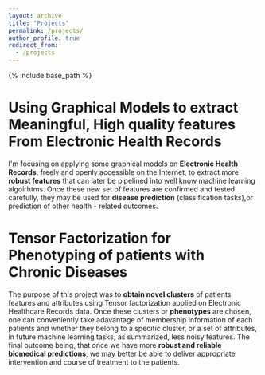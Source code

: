 ```yaml
---
layout: archive
title: "Projects"
permalink: /projects/
author_profile: true
redirect_from:
  - /projects
---
```

  
{% include base_path %}

Using Graphical Models to extract Meaningful, High quality features From Electronic Health Records
======

I'm focusing on applying some graphical models on **Electronic Health Records**, freely and openly accessible on the Internet, to
extract more **robust features** that can later be pipelined into well know machine learning algoirhtms. Once these new set of features
are confirmed and tested carefully, they may be used for **disease prediction** (classification tasks),or prediction of other
health - related outcomes. 

Tensor Factorization for Phenotyping of patients with Chronic Diseases
======

The purpose of this project was to **obtain novel clusters** of patients features and attributes using Tensor factorization applied on Electronic Healthcare 
Records data. Once these clusters or **phenotypes** are chosen, one can conveniently take adavantage of membership information of each patients and whether 
they belong to a specific cluster, or a set of attributes, in future machine learning tasks, as summarized, less noisy features. The
final outcome being, that once we have more **robust and reliable biomedical predictions**, we may better be able to deliver
appropriate intervention and course of treatment to the patients. 



 
  
